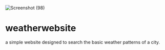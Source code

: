![Screenshot (98)](https://user-images.githubusercontent.com/68494260/159912267-2b19e365-30c8-46e4-88e3-035c07abc75c.png)

# weatherwebsite
a simple website designed to search the basic weather patterns of a city.
